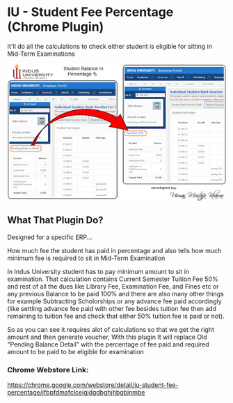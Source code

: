 # IU - Student Fee Percentage (Chrome Plugin)
 It'll do all the calculations to check either student is eligible for sitting in Mid-Term Examinations

![alt text](https://github.com/xerone9/Chrome-Plugins/blob/main/IU%20-%20Student%20Percentage/ERP.jpg)

## What That Plugin Do?
Designed for a specific ERP...

How much fee the student has paid in percentage and also tells how much minimum fee is required to sit in Mid-Term Examination

In Indus University student has to pay minimum amount to sit in examination. That calculation contains Current Semester Tuition Fee 50% and rest of all the dues like Library Fee, Examination Fee, and Fines etc or any previous Balance to be paid 100% and there are also many other things for example Subtracting Scholorships or any advance fee paid accordingly (like settling advance fee paid with other fee besides tuition fee then add remaining to tuition fee and check that either 50% tuition fee is paid or not).

So as you can see it requires alot of calculations so that we get the right amount and then generate voucher, With this plugin It will replace Old "Pending Balance Detail" with the percentage of fee paid and required amount to be paid to be eligible for examination

### Chrome Webstore Link:

https://chrome.google.com/webstore/detail/iu-student-fee-percentage/jfbpfdmafclceigjdgdbghjhbgbjnmbe
